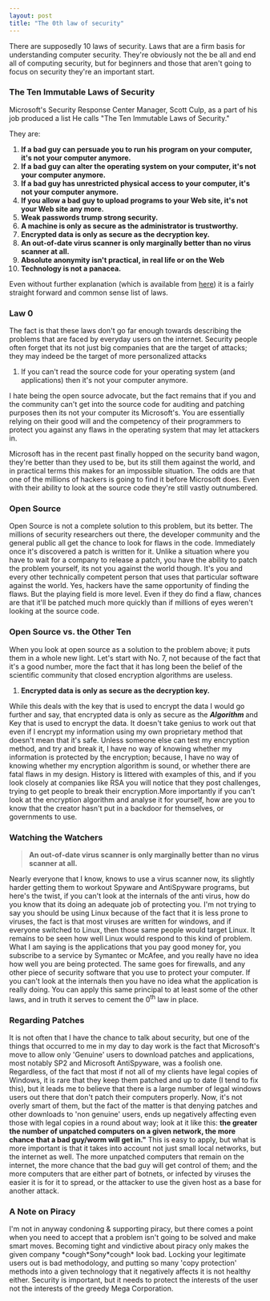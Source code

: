 ```yaml
---
layout: post
title: "The 0th law of security"
---
```


There are supposedly 10 laws of security. Laws that are a firm basis for understanding computer security. They're obviously not the be all and end all of computing security, but for beginners and those that aren't going to focus on security they're an important start.
<h3>The Ten Immutable Laws of Security</h3>
Microsoft's Security Response Center Manager, Scott Culp, as a part of his job produced a list He calls "The Ten Immutable Laws of Security."

They are:
<ol>
  <li><strong>If   a bad guy can persuade you to run his program on your computer, it's   not your computer anymore.</strong></li>
  <li><strong>If   a bad guy can alter the operating system on your computer, it's   not your computer anymore.</strong></li>
  <li><strong>If   a bad guy has unrestricted physical access to your computer, it's   not your computer anymore.</strong></li>
  <li><strong>If   you allow a bad guy to upload programs to your Web site, it's not   your Web site any more.</strong></li>
  <li><strong>Weak   passwords trump strong security.</strong></li>
  <li><strong>A   machine is only as secure as the administrator is trustworthy.</strong></li>
  <li><strong>Encrypted   data is only as secure as the decryption key.</strong></li>
  <li><strong>An   out-of-date virus scanner is only marginally better than no virus   scanner at all.</strong></li>
  <li><strong>Absolute   anonymity isn't practical, in real life or on the Web</strong></li>
  <li><strong>Technology   is not a panacea.</strong></li>
</ol>
Even without further explanation (which is available from <a href="http://www.microsoft.com/technet/columns/security/10imlaws.asp">here</a>) it is a fairly straight forward and common sense list of laws.
<h3>Law 0</h3>
The fact is that these laws don't go far enough towards describing the problems that are faced by everyday users on the internet. Security people often forget that its not just big companies that are the target of attacks; they may indeed be the target of more personalized attacks
<ol>
  <li>If   you can't read the source code for your operating system (and applications) then it's not your computer anymore.</li>
</ol>
I hate being the open source advocate, but the fact remains that if you and the community can't get into the source code for auditing and patching purposes then its not your computer its Microsoft's. You are essentially relying on their good will and the competency of their programmers to protect you against any flaws in the operating system that may let attackers in.

Microsoft has in the recent past finally hopped on the security band wagon, they're better than they used to be, but its still them against the world, and in practical terms this makes for an impossible situation. The odds are that one of the millions of hackers is going to find it before Microsoft does. Even with their ability to look at the source code they're still vastly outnumbered.
<h3>Open Source</h3>
Open Source is not a complete solution to this problem, but its better. The millions of security researchers out there, the developer community and the general public all get the chance to look for flaws in the code. Immediately once it's discovered a patch is written for it. Unlike a situation where you have to wait for a company to release a patch, you have the ability to patch the problem yourself, its not you against the world though. It's you and every other technically competent person that uses that particular software against the world.
Yes, hackers have the same opportunity of finding the flaws. But the playing field is more level. Even if they do find a flaw, chances are that it'll be patched much more quickly than if millions of eyes weren't looking at the source code.
<h3>Open Source vs. the Other Ten</h3>
When you look at open source as a solution to the problem above; it puts them in a whole new light. Let's start with No. 7, not because of the fact that it's a good number, more the fact that it has long been the belief of the scientific community that closed encryption algorithms are useless.
<ol>
  <li><strong>Encrypted   data is only as secure as the decryption key.</strong></li>
</ol>
While this deals with the key that is used to encrypt the data I would go further and say, that encrypted data is only as secure as the <em><strong>Algorithm </strong></em> and Key that is used to encrypt the data. It doesn't take genius to work out that even if I encrypt my information using my own proprietary method that doesn't mean that it's safe. Unless someone else can test my encryption method, and try and break it, I have no way of knowing whether my information is protected by the encryption; because, I have no way of knowing whether my encryption algorithm is sound, or whether there are fatal flaws in my design.
History is littered with examples of this, and if you look closely at companies like RSA you will notice that they post challenges, trying to get people to break their encryption.More importantly if you can't look at the encryption algorithm and analyse it for yourself, how are you to know that the creator hasn't put in a backdoor for themselves, or governments to use.
<h3>Watching the Watchers <strong></strong></h3>
<blockquote><strong>An   out-of-date virus scanner is only marginally better than no virus   scanner at all.</strong></blockquote>
<ol></ol>
Nearly everyone that I know, knows to use a virus scanner now, its slightly harder getting them to workout Spyware and AntiSpyware programs, but here's the twist, if you can't look at the internals of the anti virus, how do you know that its doing an adequate job of protecting you.
I'm not trying to say you should be using Linux because of the fact that it is less prone to viruses, the fact is that most viruses are written for windows, and if everyone switched to Linux, then those same people would target Linux. It remains to be seen how well Linux would respond to this kind of problem.
What I am saying is the applications that you pay good money for, you subscribe to a service by Symantec or McAfee, and you really have no idea how well you are being protected. The same goes for firewalls, and any other piece of security software that you use to protect your computer. If you can't look at the internals then you have no idea what the application is really doing.
You can apply this same principal to at least some of the other laws, and in truth it serves to cement the 0<sup>th</sup> law in place.
<h3>Regarding Patches</h3>
It is not often that I have the chance to talk about security, but one of the things that occurred to me in my day to day work is the fact that Microsoft's move to allow only 'Genuine' users to download patches and applications, most notably SP2 and Microsoft AntiSpyware, was a foolish one.
Regardless, of the fact that most if not all of my clients have legal copies of Windows, it is rare that they keep them patched and up to date (I tend to fix this), but it leads me to believe that there is a large number of legal windows users out there that don't patch their computers properly.
Now, it's not overly smart of them, but the fact of the matter is that denying patches and other downloads to 'non genuine' users, ends up negatively affecting even those with legal copies in a round about way; look at it like this:
<strong>the greater the number of unpatched computers on a given network, the more chance that a bad guy/worm will get in."</strong>
This is easy to apply, but what is more important is that it takes into account not just small local networks, but the internet as well. The more unpatched computers that remain on the internet, the more chance that the bad guy will get control of them; and the more computers that are either part of botnets, or infected by viruses the easier it is for it to spread, or the attacker to use the given host as a base for another attack.
<h3>A Note on Piracy</h3>
I'm not in anyway condoning &amp; supporting piracy, but there comes a point when you need to accept that a problem isn't going to be solved and make smart moves. Becoming tight and vindictive about piracy only makes the given company *cough*Sony*cough* look bad.
Locking your legitimate users out is bad methodology, and putting so many 'copy protection' methods into a given technology that it negatively affects it is not healthy either. Security is important, but it needs to protect the interests of the user not the interests of the greedy Mega Corporation.
